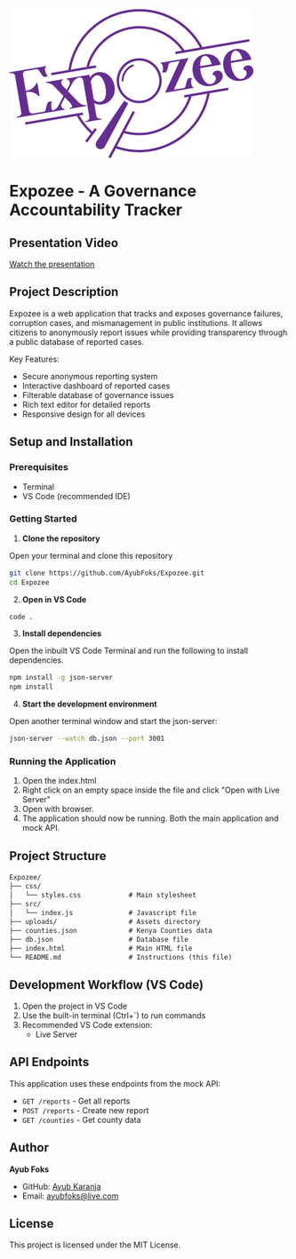 ![Expozee Logo](./uploads/expozee_purple.png)

# Expozee - A Governance Accountability Tracker

## Presentation Video

[Watch the presentation](./uploads/demo.mp4)

## Project Description

Expozee is a web application that tracks and exposes governance failures, corruption cases, and mismanagement in public institutions. It allows citizens to anonymously report issues while providing transparency through a public database of reported cases.

Key Features:
- Secure anonymous reporting system
- Interactive dashboard of reported cases
- Filterable database of governance issues
- Rich text editor for detailed reports
- Responsive design for all devices

## Setup and Installation

### Prerequisites

- Terminal
- VS Code (recommended IDE)

### Getting Started

1. **Clone the repository**

Open your terminal and clone this repository

```bash
git clone https://github.com/AyubFoks/Expozee.git
cd Expozee
```
2. **Open in VS Code**

```bash
code .
```

3. **Install dependencies**

Open the inbuilt VS Code Terminal and run the following to install dependencies.
```bash
npm install -g json-server
npm install
```

4. **Start the development environment**

Open another terminal window and start the json-server:
```bash
json-server --watch db.json --port 3001
```

### Running the Application

1. Open the index.html
2. Right click on an empty space inside the file and click "Open with Live Server"
3. Open with browser.
4. The application should now be running. Both the main application and mock API.

## Project Structure

```
Expozee/
├── css/
│   └── styles.css            # Main stylesheet
├── src/
│   └── index.js              # Javascript file
├── uploads/                  # Assets directory
├── counties.json             # Kenya Counties data
├── db.json                   # Database file
├── index.html                # Main HTML file
└── README.md                 # Instructions (this file)
```

## Development Workflow (VS Code)

1. Open the project in VS Code
2. Use the built-in terminal (Ctrl+`) to run commands
3. Recommended VS Code extension:
   - Live Server

## API Endpoints

This application uses these endpoints from the mock API:

- `GET /reports` - Get all reports
- `POST /reports` - Create new report
- `GET /counties` - Get county data

## Author

**Ayub Foks**  
- GitHub: [Ayub Karanja](https://github.com/AyubFoks)
- Email: ayubfoks@live.com

## License

This project is licensed under the MIT License.